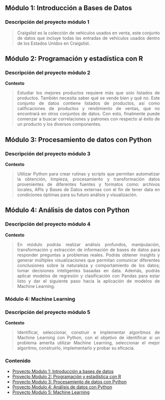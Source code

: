 ## Módulo 1: Introducción a Bases de Datos

<div style="text-align: justify;">

### Descripción del proyecto módulo 1

>Craigslist es la colección de vehículos usados en venta, este conjunto de datos que incluye todas las entradas de vehículos usados dentro de los Estados Unidos en Craigslist.

  
## Módulo 2: Programación y estadística con R

<div style="text-align: justify;">

### Descripción del proyecto módulo 2

**Contexto**  

>Estudiar los mejores productos requiere más que solo listados de productos. También necesita saber qué se vende bien y qué no.
>Este conjunto de datos contiene listados de productos, así como calificaciones de productos y rendimiento de ventas, que no encontrará en otros conjuntos de datos.
>Con esto, finalmente puede comenzar a buscar correlaciones y patrones con respecto al éxito de un producto y los diversos componentes.
  
## Módulo 3: Procesamiento de datos con Python

<div style="text-align: justify;">

### Descripción del proyecto módulo 3

**Contexto**  

>Utilizar Python para crear rutinas y scripts que permitan automatizar la obtención, limpieza, procesamiento y transformación datos provenientes de diferentes fuentes y formatos como: archivos locales, APIs y Bases de Datos externas con el fin de tener data en condiciones óptimas para su futuro análisis y visualización.

## Módulo 4: Análisis de datos con Python

<div style="text-align: justify;">

### Descripción del proyecto módulo 4

**Contexto**  

>En módulo podrás realizar análisis profundos, manipulación, transformación y extracción de información de bases de datos para responder preguntas a problemas reales. Podrás obtener insights y generar múltiples visualizaciones que permitan comunicar diferentes conclusiones sobre la naturaleza y comportamiento de los datos; tomar decisiones inteligentes basadas en data. Además, podrás aplicar modelos de regresión y clasificación con Pandas para estar listo y dar el siguiente paso hacia la aplicación de modelos de Machine Learning.


### Módulo 4: Machine Learning
<div style="text-align: justify;">

### Descripción del proyecto módulo 5

**Contexto**  

>Identificar, seleccionar, construir e implementar algoritmos de Machine Learning con Python, con el objetivo de identificar si un problema amerita utilizar Machine Learning, seleccionar el mejor algoritmo, construirlo, implementarlo y probar su eficacia.

### Contenido

- [Proyecto Modulo 1: Introducción a bases de datos](Intoduccion_BD/Readme.md) 
- [Proyecto Modulo 2: Programación y estadística con R](Progamacion_Estadistica_R/Readme.md) 
- [Proyecto Modulo 3: Procesamiento de datos con Python](Procesamiento_datos_Python/Readme.md) 
- [Proyecto Modulo 4: Análisis de datos con Python](Analisis_datos_Python/Readme.md) 
- [Proyecto Modulo 5: Machine Learning](Machine_Learning/Readme.md) 